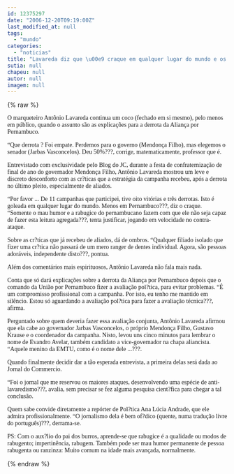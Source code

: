 ```yaml
---
id: 12375297
date: "2006-12-20T09:19:00Z"
last_modified_at: null
tags:
  - "mundo"
categories:
  - "noticias"
title: "Lavareda diz que \u00e9 craque em qualquer lugar do mundo e os cr?ticos locais, mal humorados e rabugentos"
sutia: null
chapeu: null
autor: null
imagem: null
---
```

{% raw %}
<p><P><FONT face=Verdana>O marqueteiro Antônio Lavareda continua um coco (fechado em si mesmo), pelo menos em público, quando o assunto são as explicações para a derrota da Aliança por Pernambuco.</FONT></P><FONT face=Verdana></p>
<p><P>“Que derrota ? Foi empate. Perdemos para o governo (Mendonça Filho), mas elegemos o senador (Jarbas Vasconcelos). Deu 50%???, corrige, matematicamente, professor que é.</P></p>
<p><P>Entrevistado com exclusividade pelo Blog do JC, durante a festa de confraternização de final de ano do governador Mendonça Filho, Antônio Lavareda mostrou um leve e discreto desconforto com as cr?ticas que a estratégia da campanha recebeu, após a derrota no último pleito, especialmente de aliados.<BR></P></p>
<p><P>“Por favor ... De 11 campanhas que participei, tive oito vitórias e três derrotas. Isto é goleada em qualquer lugar do mundo. Menos em Pernambuco???, diz o craque.<BR>“Somente o mau humor e a rabugice do pernambucano fazem com que ele não seja capaz de fazer esta leitura agregada???, tenta justificar, jogando em velocidade no contra-ataque.<BR></P></p>
<p><P>Sobre as cr?ticas que já recebeu de aliados, dá de ombros. “Qualquer filiado isolado que fizer uma cr?tica não passará de um mero ranger de dentes individual. Agora, são pessoas adoráveis, independente disto???, pontua.<BR></P></p>
<p><P>Além dos comentários mais espirituosos, Antônio Lavareda não fala mais nada.</P></p>
<p><P>Conta que só dará explicações sobre a derrota da Aliança por Pernambuco depois que o comando da União por Pernambuco fizer a avaliação pol?tica, para evitar problemas. “É um compromisso profissional com a campanha. Por isto, eu tenho me mantido em silêncio. Estou só aguardando a avaliação pol?tica para fazer a avaliação técnica???, afirma.<BR></P></p>
<p><P>Perguntado sobre quem deveria fazer essa avaliação conjunta, Antônio Lavareda afirmou que ela cabe ao governador Jarbas Vasconcelos, o próprio Mendonça Filho, Gustavo Krause e o coordenador da campanha. Nisto, levou uns cinco minutos para lembrar o nome de Evandro Avelar, também candidato a vice-governador na chapa aliancista. “Aquele menino da EMTU, como é o nome dele ...???.<BR></P></p>
<p><P>Quando finalmente decidir dar a tão esperada entrevista, a primeira delas será dada ao Jornal do Commercio.<BR></FONT><FONT face=Verdana></FONT></P></p>
<p><P><FONT face=Verdana>“Foi o jornal que me reservou os maiores ataques, desenvolvendo uma espécie de anti-lavaredismo???, avalia, sem precisar se fez alguma pesquisa cient?fica para chegar a tal conclusão.</FONT></P></p>
<p><P><FONT face=Verdana>Quem sabe convide diretamente a repórter de Pol?tica Ana Lúcia Andrade, que ele admira profissionalmente. “O jornalismo dela é bem of?dico (quente, numa tradução livre do português)???, derrama-se.</FONT></P></p>
<p><P><FONT face=Verdana>PS: Com o aux?lio do pai dos burros, aprende-se que rabugice é a qualidade ou modos de rabugento; impertinência, rabugem. Também pode ser mau humor permanente de pessoa rabugenta ou ranzinza: Muito comum na idade mais avançada, normalmente.</FONT></P> </p>
{% endraw %}